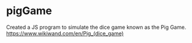 # pigGame
Created a JS program to simulate the dice game known as the Pig Game.
https://www.wikiwand.com/en/Pig_(dice_game)
